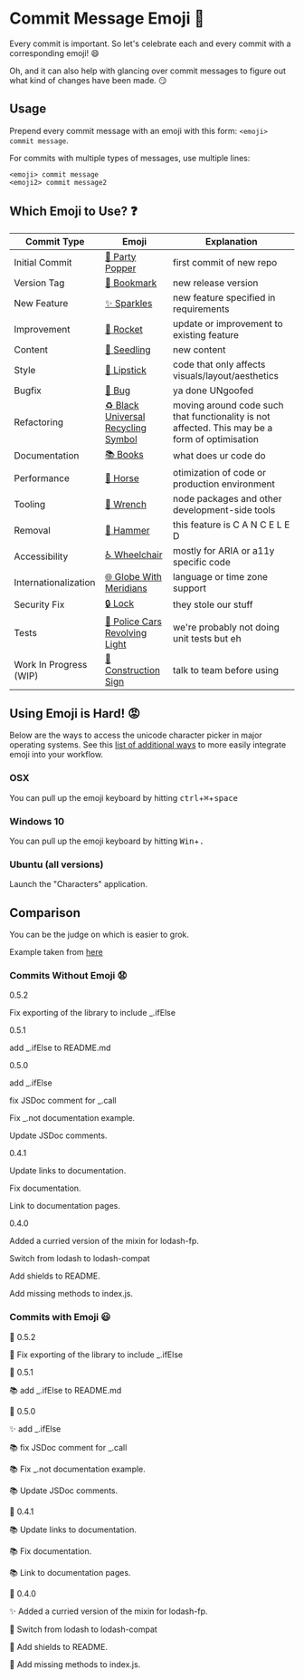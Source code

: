 # Commit Message Emoji 👋

Every commit is important.
So let's celebrate each and every commit with a corresponding emoji! 😄

Oh, and it can also help with glancing over commit messages to figure out
what kind of changes have been made. 😏

## Usage

Prepend every commit message with an emoji with this form:
`<emoji> commit message`.

For commits with multiple types of messages, use multiple lines:
```
<emoji> commit message
<emoji2> commit message2
```

## Which Emoji to Use? ❓

Commit Type | Emoji | Explanation
----------  | ----- | -----------
Initial Commit | [🎉 Party Popper](http://emojipedia.org/party-popper/) | first commit of new repo
Version Tag | [🔖 Bookmark](http://emojipedia.org/bookmark/) | new release version
New Feature | [✨ Sparkles](http://emojipedia.org/sparkles/) | new feature specified in requirements
Improvement | [🚀 Rocket](http://emojipedia.org/rocket/) | update or improvement to existing feature
Content | [🌱 Seedling](http://emojipedia.org/seedling/) | new content
Style | [💄 Lipstick](http://emojipedia.org/lipstick/) | code that only affects visuals/layout/aesthetics
Bugfix | [🐛 Bug](http://emojipedia.org/bug/) | ya done UNgoofed
Refactoring | [♻️ Black Universal Recycling Symbol](http://emojipedia.org/black-universal-recycling-symbol/) | moving around code such that functionality is not affected. This may be a form of optimisation
Documentation | [📚 Books](http://emojipedia.org/books/) | what does ur code do
Performance | [🐎 Horse](http://emojipedia.org/horse/) | otimization of code or production environment
Tooling | [🔧 Wrench](http://emojipedia.org/wrench/) | node packages and other development-side tools
Removal | [🔨 Hammer](http://emojipedia.org/hammer/) | this feature is C A N C E L E D
Accessibility | [♿ Wheelchair](https://emojipedia.org/wheelchair-symbol/) | mostly for ARIA or a11y specific code
Internationalization | [🌐 Globe With Meridians](http://emojipedia.org/globe-with-meridians/) | language or time zone support
Security Fix | [🔒 Lock](https://emojipedia.org/lock/) | they stole our stuff
Tests | [🚨 Police Cars Revolving Light](http://emojipedia.org/police-cars-revolving-light/) | we're probably not doing unit tests but eh
Work In Progress (WIP) | [🚧 Construction Sign](http://emojipedia.org/construction-sign/) | talk to team before using

## Using Emoji is Hard! 😡

Below are the ways to access the unicode character picker in major operating systems. See this [list of additional ways](INTEGRATIONS.md) to more easily integrate emoji into your workflow.

### OSX

You can pull up the emoji keyboard by hitting <kbd>ctrl</kbd>+<kbd>⌘</kbd>+<kbd>space</kbd>

### Windows 10

You can pull up the emoji keyboard by hitting <kbd>Win</kbd>+<kbd>.</kbd>

### Ubuntu (all versions)

Launch the "Characters" application.

## Comparison

You can be the judge on which is easier to grok.

Example taken from [here](https://github.com/dannyfritz/funcdash/commits/master)

### Commits Without Emoji 😧

0.5.2

Fix exporting of the library to include _.ifElse

0.5.1

add _.ifElse to README.md

0.5.0

add _.ifElse

fix JSDoc comment for _.call

Fix _.not documentation example.

Update JSDoc comments.

0.4.1

Update links to documentation.

Fix documentation.

Link to documentation pages.

0.4.0

Added a curried version of the mixin for lodash-fp.

Switch from lodash to lodash-compat

Add shields to README.

Add missing methods to index.js.

### Commits with Emoji 😃

🔖 0.5.2

🐛 Fix exporting of the library to include _.ifElse

🔖 0.5.1

📚 add _.ifElse to README.md

🔖 0.5.0

✨ add _.ifElse

📚 fix JSDoc comment for _.call

📚 Fix _.not documentation example.

📚 Update JSDoc comments.

🔖 0.4.1

📚 Update links to documentation.

📚 Fix documentation.

📚 Link to documentation pages.

🔖 0.4.0

✨ Added a curried version of the mixin for lodash-fp.

📇 Switch from lodash to lodash-compat

📇 Add shields to README.

🐛 Add missing methods to index.js.
